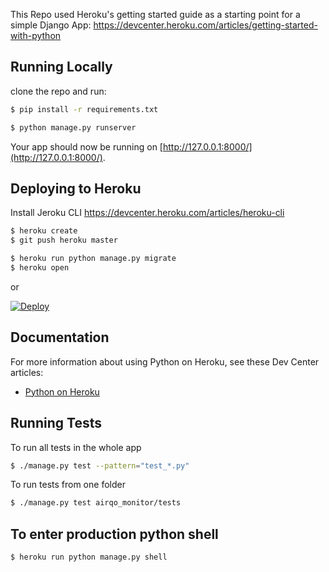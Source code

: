This Repo used Heroku's getting started guide as a starting point for a simple Django App: https://devcenter.heroku.com/articles/getting-started-with-python

## Running Locally

clone the repo and run:

```sh
$ pip install -r requirements.txt
```

```sh
$ python manage.py runserver
```

Your app should now be running on [http://127.0.0.1:8000/](http://127.0.0.1:8000/).

## Deploying to Heroku

Install Jeroku CLI https://devcenter.heroku.com/articles/heroku-cli

```sh
$ heroku create
$ git push heroku master

$ heroku run python manage.py migrate
$ heroku open
```
or

[![Deploy](https://www.herokucdn.com/deploy/button.svg)](https://heroku.com/deploy)

## Documentation

For more information about using Python on Heroku, see these Dev Center articles:

- [Python on Heroku](https://devcenter.heroku.com/categories/python)

## Running Tests

To run all tests in the whole app
```sh
$ ./manage.py test --pattern="test_*.py"
```

To run tests from one folder
```sh
$ ./manage.py test airqo_monitor/tests
```

## To enter production python shell

```sh
$ heroku run python manage.py shell
```
